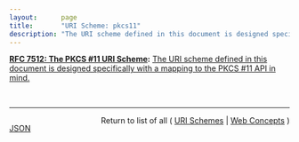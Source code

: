 ```yaml
---
layout:      page
title:       "URI Scheme: pkcs11"
description: "The URI scheme defined in this document is designed specifically with a mapping to the PKCS #11 API in mind."
---
```


**[RFC 7512: The PKCS #11 URI Scheme](/specs/IETF/RFC/7512 "This memo specifies a PKCS #11 Uniform Resource Identifier (URI) Scheme for identifying PKCS #11 objects stored in PKCS #11 tokens and also for identifying PKCS #11 tokens, slots, or libraries.  The URI scheme is based on how PKCS #11 objects, tokens, slots, and libraries are identified in &#34;PKCS #11 v2.20: Cryptographic Token Interface Standard&#34;."):** [The URI scheme defined in this document is designed specifically with a mapping to the PKCS #11 API in mind.](http://tools.ietf.org/html/rfc7512#section-2 "Read documentation for URI Scheme &#34;pkcs11&#34;")

<br/>
<hr/>

<p style="float : left"><a href="pkcs11.json" title="JSON representing this particular Web Concept value">JSON</a></p>
<p style="text-align: right">Return to list of all ( <a href="../uri-schemes">URI Schemes</a> | <a href="../">Web Concepts</a> )</p>
